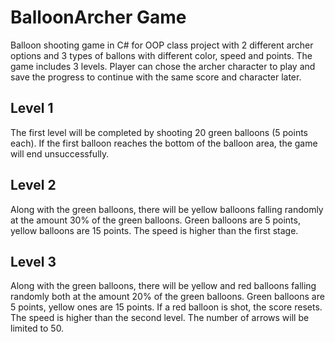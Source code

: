 # BalloonArcher Game
 Balloon shooting game in C# for OOP class project with 2 different archer options and 3 types of ballons with different color, speed and points. The game includes 3 levels. Player can chose the archer character to play and save the progress to continue with the same score and character later.
 
 ## Level 1
 The first level will be completed by shooting 20 green balloons (5 points each). If the first balloon reaches the bottom of the balloon area, the game will end unsuccessfully.
 
 ## Level 2 
 Along with the green balloons, there will be yellow balloons falling randomly at the amount 30% of the green balloons. Green balloons are 5 points, yellow balloons are 15 points. The speed is higher than the first stage.
 
 ## Level 3
Along with the green balloons, there will be yellow and red balloons falling randomly both at the amount 20% of the green balloons. Green balloons are 5 points, yellow ones are 15 points. If a red balloon is shot, the score resets. The speed is higher than the second level. The number of arrows will be limited to 50.

